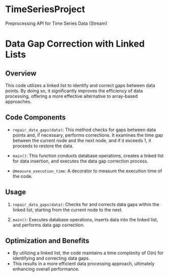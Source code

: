 # TimeSeriesProject
Preprocessing API for Time Series Data (Stream)


# Data Gap Correction with Linked Lists

## Overview

This code utilizes a linked list to identify and correct gaps between data points. By doing so, it significantly improves the efficiency of data processing, offering a more effective alternative to array-based approaches.

## Code Components

- `repair_data_gaps(data)`: This method checks for gaps between data points and, if necessary, performs corrections. It examines the time gap between the current node and the next node, and if it exceeds 1, it proceeds to restore the data.

- `main()`: This function conducts database operations, creates a linked list for data insertion, and executes the data gap correction process.

- `@measure_execution_time`: A decorator to measure the execution time of the code.

## Usage

1. `repair_data_gaps(data)`: Checks for and corrects data gaps within the linked list, starting from the current node to the next.

2. `main()`: Executes database operations, inserts data into the linked list, and performs data gap correction.

## Optimization and Benefits

- By utilizing a linked list, the code maintains a time complexity of O(n) for identifying and correcting data gaps.
- This results in a more efficient data processing approach, ultimately enhancing overall performance.










